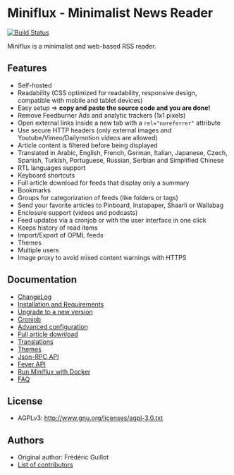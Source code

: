 Miniflux - Minimalist News Reader
=================================

[![Build Status](https://travis-ci.org/miniflux/miniflux.svg?branch=master)](https://travis-ci.org/miniflux/miniflux)

Miniflux is a minimalist and web-based RSS reader.

Features
--------

- Self-hosted
- Readability (CSS optimized for readability, responsive design, compatible with mobile and tablet devices)
- Easy setup => **copy and paste the source code and you are done!**
- Remove Feedburner Ads and analytic trackers (1x1 pixels)
- Open external links inside a new tab with a `rel="noreferrer"` attribute
- Use secure HTTP headers (only external images and Youtube/Vimeo/Dailymotion videos are allowed)
- Article content is filtered before being displayed
- Translated in Arabic, English, French, German, Italian, Japanese, Czech, Spanish, Turkish, Portuguese, Russian, Serbian and Simplified Chinese
- RTL languages support
- Keyboard shortcuts
- Full article download for feeds that display only a summary
- Bookmarks
- Groups for categorization of feeds (like folders or tags)
- Send your favorite articles to Pinboard, Instapaper, Shaarli or Wallabag
- Enclosure support (videos and podcasts)
- Feed updates via a cronjob or with the user interface in one click
- Keeps history of read items
- Import/Export of OPML feeds
- Themes
- Multiple users
- Image proxy to avoid mixed content warnings with HTTPS

Documentation
-------------

- [ChangeLog](https://github.com/miniflux/miniflux-legacy/blob/master/ChangeLog)
- [Installation and Requirements](https://github.com/miniflux/miniflux-legacy/blob/master/docs/installation.markdown)
- [Upgrade to a new version](https://github.com/miniflux/miniflux-legacy/blob/master/docs/upgrade.markdown)
- [Cronjob](https://github.com/miniflux/miniflux-legacy/blob/master/docs/cronjob.markdown)
- [Advanced configuration](https://github.com/miniflux/miniflux-legacy/blob/master/docs/config.markdown)
- [Full article download](https://github.com/miniflux/miniflux-legacy/blob/master/docs/full-article-download.markdown)
- [Translations](https://github.com/miniflux/miniflux-legacy/blob/master/docs/translations.markdown)
- [Themes](https://github.com/miniflux/miniflux-legacy/blob/master/docs/themes.markdown)
- [Json-RPC API](https://github.com/miniflux/miniflux-legacy/blob/master/docs/json-rpc-api.markdown)
- [Fever API](https://github.com/miniflux/miniflux-legacy/blob/master/docs/fever.markdown)
- [Run Miniflux with Docker](https://github.com/miniflux/miniflux-legacy/blob/master/docs/docker.markdown)
- [FAQ](https://github.com/miniflux/miniflux-legacy/blob/master/docs/faq.markdown)

License
-------

- AGPLv3: <http://www.gnu.org/licenses/agpl-3.0.txt>

Authors
-------

- Original author: Frédéric Guillot
- [List of contributors](https://github.com/miniflux/miniflux/graphs/contributors)

